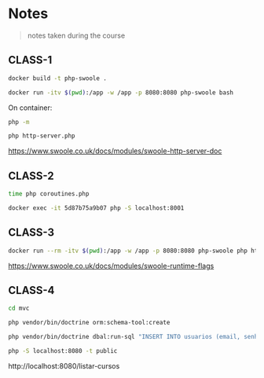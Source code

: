 # Notes

> notes taken during the course

<!-- https://gitignore.io -->
<!-- https://github.com/github/gitignore -->

## CLASS-1

```sh
docker build -t php-swoole .

docker run -itv $(pwd):/app -w /app -p 8080:8080 php-swoole bash
```

On container:

```sh
php -m

php http-server.php
```

https://www.swoole.co.uk/docs/modules/swoole-http-server-doc

## CLASS-2

```sh
time php coroutines.php
```

```sh
docker exec -it 5d87b75a9b07 php -S localhost:8001
```

## CLASS-3

```sh
docker run --rm -itv $(pwd):/app -w /app -p 8080:8080 php-swoole php http-server.php
```

https://www.swoole.co.uk/docs/modules/swoole-runtime-flags

## CLASS-4

```sh
cd mvc

php vendor/bin/doctrine orm:schema-tool:create

php vendor/bin/doctrine dbal:run-sql "INSERT INTO usuarios (email, senha) VALUES ('email@example.com', '\$2y\$10\$mDR7DtqcGJRevYBW0mvVhuC5cEJdFrkamqpkHRy8mMsy7sq4a/piK')"

php -S localhost:8080 -t public
```

http://localhost:8080/listar-cursos
